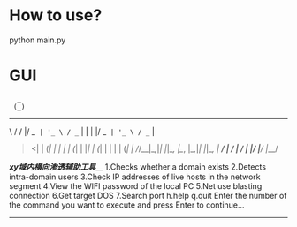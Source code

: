 # How to use?
python main.py
# GUI
      _                                           
     (_)                                          
__  ___  __ _ _ __   __ _ _   _  __ _ _ __   __ _ 
\ \/ / |/ _` | '_ \ / _` | | | |/ _` | '_ \ / _` |
 >  <| | (_| | | | | (_| | |_| | (_| | | | | (_| |
/_/\_\_|\__,_|_| |_|\__, |\__, |\__,_|_| |_|\__, |
                     __/ | __/ |             __/ |
                    |___/ |___/             |___/ 
   
___________xy域内横向渗透辅助工具_____________
1.Checks whether a domain exists
2.Detects intra-domain users
3.Check IP addresses of live hosts in the network segment
4.View the WIFI password of the local PC
5.Net use blasting connection
6.Get target DOS
7.Search port
h.help
q.quit
Enter the number of the command you want to execute and press Enter to continue...
_____________________________________
